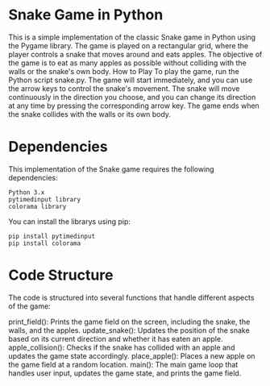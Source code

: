 # Snake Game in Python
This is a simple implementation of the classic Snake game in Python using the Pygame library. The game is played on a rectangular grid, where the player controls a snake that moves around and eats apples. The objective of the game is to eat as many apples as possible without colliding with the walls or the snake's own body.
How to Play
To play the game, run the Python script snake.py. The game will start immediately, and you can use the arrow keys to control the snake's movement. The snake will move continuously in the direction you choose, and you can change its direction at any time by pressing the corresponding arrow key. The game ends when the snake collides with the walls or its own body.

# Dependencies
This implementation of the Snake game requires the following dependencies:

    Python 3.x
    pytimedinput library
    colorama library

You can install the librarys using pip:

    pip install pytimedinput
    pip install colorama

# Code Structure
The code is structured into several functions that handle different aspects of the game:

  print_field(): Prints the game field on the screen, including the snake, the walls, and the apples.
  update_snake(): Updates the position of the snake based on its current direction and whether it has eaten an apple.
  apple_collision(): Checks if the snake has collided with an apple and updates the game state accordingly.
  place_apple(): Places a new apple on the game field at a random location.
  main(): The main game loop that handles user input, updates the game state, and prints the game field.

